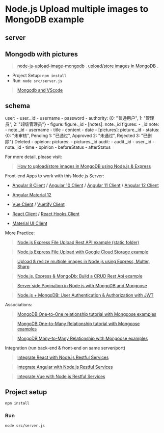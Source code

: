# Node.js Upload multiple images to MongoDB example
## server

## Mongodb with pictures

> [node-js-upload-image-mongodb](https://github.com/bezkoder/node-js-upload-image-mongodb) .
> [upload/store images in MongoDB](https://www.bezkoder.com/node-js-upload-store-images-mongodb/) .

- Project Setup: `npm install`
- Run: `node src/server.js`

> [Mongodb and VScode](https://code.visualstudio.com/docs/azure/mongodb)

## schema
user:
    - user._id
    - username
    - password
    - authority: 
    {0: "普通用户",
    1: "管理员",
    2: "超级管理员"}
    - figure: figure._id
    - [notes]: note._id
figures:
    - _id
    <!-- - user._id -->
note:
    - note._id
    - username
    - title
    - content
    - date
    - [pictures]: picture._id
    - status:
        {0: "未审核", Pending
        1: "已通过",  Approved
        2: "未通过",  Rejected
        3: "已删除"}    Deleted
    - opinion: 
pictures:
    - pictures._id
audit:
    - audit._id
    - user._id
    - note._id
    - time
    - opinion 
    - beforeStatus
    - afterStatus


For more detail, please visit:
> [How to upload/store images in MongoDB using Node.js & Express](https://bezkoder.com/node-js-upload-multiple-images-mongodb/)

Front-end Apps to work with this Node.js Server:
- [Angular 8 Client](https://bezkoder.com/angular-multiple-files-upload/) / [Angular 10 Client](https://bezkoder.com/angular-10-file-upload/) / [Angular 11 Client](https://bezkoder.com/angular-11-file-upload/) / [Angular 12 Client](https://bezkoder.com/angular-12-file-upload/)

- [Angular Material 12](https://bezkoder.com/angular-material-12-file-upload/)

- [Vue Client](https://bezkoder.com/vue-axios-file-upload/) / [Vuetify Client](https://bezkoder.com/vuetify-file-upload/)

- [React Client](https://bezkoder.com/react-file-upload-axios/) / [React Hooks Client](https://bezkoder.com/react-hooks-file-upload/)

- [Material UI Client](https://bezkoder.com/material-ui-file-upload/)

More Practice:
> [Node.js Express File Upload Rest API example (static folder)](https://bezkoder.com/node-js-express-file-upload/)

> [Node.js Express File Upload with Google Cloud Storage example](https://bezkoder.com/google-cloud-storage-nodejs-upload-file/)

> [Upload & resize multiple images in Node.js using Express, Multer, Sharp](https://bezkoder.com/node-js-upload-resize-multiple-images/)

> [Node.js, Express & MongoDb: Build a CRUD Rest Api example](https://bezkoder.com/node-express-mongodb-crud-rest-api/)

> [Server side Pagination in Node.js with MongoDB and Mongoose](https://bezkoder.com/node-js-mongodb-pagination/)

> [Node.js + MongoDB: User Authentication & Authorization with JWT](https://bezkoder.com/node-js-mongodb-auth-jwt/)

Associations:
> [MongoDB One-to-One relationship tutorial with Mongoose examples](https://bezkoder.com/mongoose-one-to-one-relationship-example/)

> [MongoDB One-to-Many Relationship tutorial with Mongoose examples](https://bezkoder.com/mongoose-one-to-many-relationship/)

> [MongoDB Many-to-Many Relationship with Mongoose examples](https://bezkoder.com/mongodb-many-to-many-mongoose/)

Integration (run back-end & front-end on same server/port)
> [Integrate React with Node.js Restful Services](https://bezkoder.com/integrate-react-express-same-server-port/)

> [Integrate Angular with Node.js Restful Services](https://bezkoder.com/integrate-angular-10-node-js/)

> [Integrate Vue with Node.js Restful Services](https://bezkoder.com/serve-vue-app-express/)

## Project setup
```
npm install
```

### Run
```
node src/server.js
```
